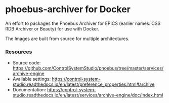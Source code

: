 # phoebus-archiver for Docker

An effort to packages the Phoebus Archiver for EPICS (earlier names:
CSS RDB Archiver or Beauty) for use with Docker.

The Images are built from source for multiple architectures.

### Resources

* Source code:
  https://github.com/ControlSystemStudio/phoebus/tree/master/services/archive-engine
* Available settings:
  https://control-system-studio.readthedocs.io/en/latest/preference_properties.html#archive
* Documentation:
  https://control-system-studio.readthedocs.io/en/latest/services/archive-engine/doc/index.html
